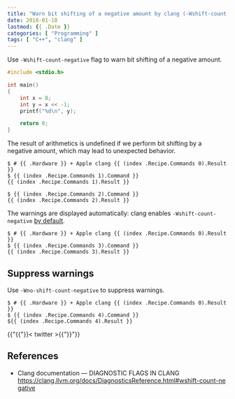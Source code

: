 ```yaml
---
title: "Warn bit shifting of a negative amount by clang (-Wshift-count-negative)"
date: 2018-01-18
lastmod: {{ .Date }}
categories: [ "Programming" ]
tags: [ "C++", "clang" ]
---
```


Use `-Wshift-count-negative` flag to warn bit shifting of a negative amount.

```cpp
#include <stdio.h>

int main()
{
    int x = 8;
    int y = x << -1;
    printf("%d\n", y);

    return 0;
}
```

The result of arithmetics is undefined if we perform bit shifting by a negative amount, which may lead to unexpected behavior.

```console
$ # {{ .Hardware }} + Apple clang {{ (index .Recipe.Commands 0).Result }}
$ {{ (index .Recipe.Commands 1).Command }}
{{ (index .Recipe.Commands 1).Result }}

$ {{ (index .Recipe.Commands 2).Command }}
{{ (index .Recipe.Commands 2).Result }}
```

The warnings are displayed automatically: clang enables `-Wshift-count-negative` [by default](https://clang.llvm.org/docs/DiagnosticsReference.html#wshift-count-negative).

```console
$ # {{ .Hardware }} + Apple clang {{ (index .Recipe.Commands 0).Result }}
$ {{ (index .Recipe.Commands 3).Command }}
{{ (index .Recipe.Commands 3).Result }}
```

## Suppress warnings

Use `-Wno-shift-count-negative` to suppress warnings.

```console
$ # {{ .Hardware }} + Apple clang {{ (index .Recipe.Commands 0).Result }}
$ {{ (index .Recipe.Commands 4).Command }}
${{ (index .Recipe.Commands 4).Result }}
```

{{"{{"}}< twitter >{{"}}"}}

## References

- Clang documentation &mdash; DIAGNOSTIC FLAGS IN CLANG<br />
  <span style="word-break: break-all;">
  https://clang.llvm.org/docs/DiagnosticsReference.html#wshift-count-negative
  </span>
